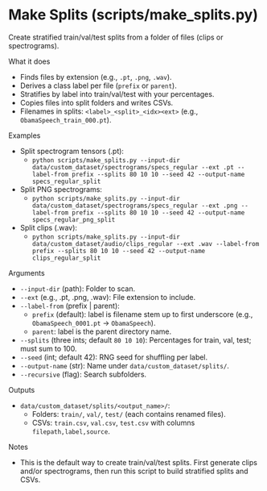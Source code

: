 # Make Splits (scripts/make_splits.py)

Create stratified train/val/test splits from a folder of files (clips or spectrograms).

What it does
- Finds files by extension (e.g., `.pt`, `.png`, `.wav`).
- Derives a class label per file (`prefix` or `parent`).
- Stratifies by label into train/val/test with your percentages.
- Copies files into split folders and writes CSVs.
- Filenames in splits: `<label>_<split>_<idx><ext>` (e.g., `ObamaSpeech_train_000.pt`).

Examples
- Split spectrogram tensors (.pt):
  - `python scripts/make_splits.py --input-dir data/custom_dataset/spectrograms/specs_regular --ext .pt --label-from prefix --splits 80 10 10 --seed 42 --output-name specs_regular_split`
- Split PNG spectrograms:
  - `python scripts/make_splits.py --input-dir data/custom_dataset/spectrograms/specs_regular --ext .png --label-from prefix --splits 80 10 10 --seed 42 --output-name specs_regular_png_split`
- Split clips (.wav):
  - `python scripts/make_splits.py --input-dir data/custom_dataset/audio/clips_regular --ext .wav --label-from prefix --splits 80 10 10 --seed 42 --output-name clips_regular_split`

Arguments
- `--input-dir` (path): Folder to scan.
- `--ext` (e.g., .pt, .png, .wav): File extension to include.
- `--label-from` (prefix | parent):
  - `prefix` (default): label is filename stem up to first underscore (e.g., `ObamaSpeech_0001.pt` → `ObamaSpeech`).
  - `parent`: label is the parent directory name.
- `--splits` (three ints; default `80 10 10`): Percentages for train, val, test; must sum to 100.
- `--seed` (int; default 42): RNG seed for shuffling per label.
- `--output-name` (str): Name under `data/custom_dataset/splits/`.
- `--recursive` (flag): Search subfolders.

Outputs
- `data/custom_dataset/splits/<output_name>/`:
  - Folders: `train/`, `val/`, `test/` (each contains renamed files).
  - CSVs: `train.csv`, `val.csv`, `test.csv` with columns `filepath,label,source`.

Notes
- This is the default way to create train/val/test splits. First generate clips and/or spectrograms, then run this script to build stratified splits and CSVs.
